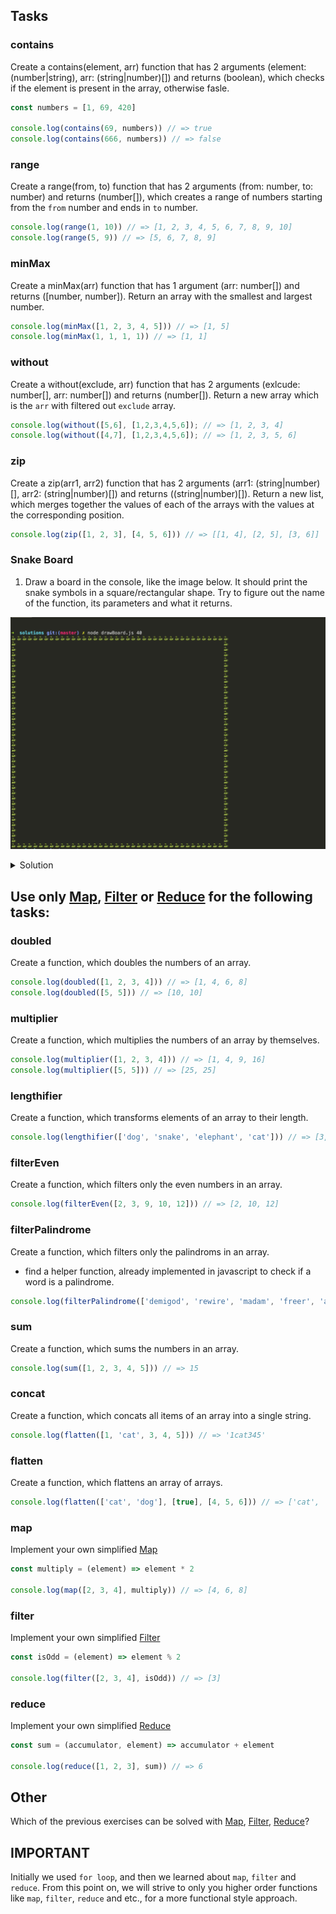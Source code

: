 ## Tasks

### contains
Create a contains(element, arr) function that has 2 arguments (element: (number|string), arr: (string|number)[]) and returns (boolean), which
checks if the element is present in the array, otherwise fasle.

```js
const numbers = [1, 69, 420]

console.log(contains(69, numbers)) // => true
console.log(contains(666, numbers)) // => false
```

### range
Create a range(from, to) function that has 2 arguments (from: number, to: number) and returns (number[]), which
creates a range of numbers starting from the `from` number and ends in `to` number.

```js
console.log(range(1, 10)) // => [1, 2, 3, 4, 5, 6, 7, 8, 9, 10]
console.log(range(5, 9)) // => [5, 6, 7, 8, 9]
```

### minMax
Create a minMax(arr) function that has 1 argument (arr: number[]) and returns ([number, number]).
Return an array with the smallest and largest number.

```js
console.log(minMax([1, 2, 3, 4, 5])) // => [1, 5]
console.log(minMax(1, 1, 1, 1)) // => [1, 1]
```

### without
Create a without(exclude, arr) function that has 2 arguments (exlcude: number[], arr: number[]) and returns (number[]).
Return a new array which is the `arr` with filtered out `exclude` array.

```js
console.log(without([5,6], [1,2,3,4,5,6]); // => [1, 2, 3, 4]
console.log(without([4,7], [1,2,3,4,5,6]); // => [1, 2, 3, 5, 6]
```

### zip
Create a zip(arr1, arr2) function that has 2 arguments (arr1: (string|number)[], arr2: (string|number)[]) and returns ((string|number)[]).
Return a new list, which merges together the values of each of the arrays with the values at the corresponding position.

```js
console.log(zip([1, 2, 3], [4, 5, 6])) // => [[1, 4], [2, 5], [3, 6]]
```

### Snake Board
1. Draw a board in the console, like the image below. It should print the snake symbols
in a square/rectangular shape. Try to figure out the name of the function, its parameters and what it returns.

![snanke-board](./draw-board.png)
<details>
<summary>
Solution
</summary>
<p>

[solutions/drawBoard.js](solutions/drawBoard.js)
</p>
</details>

## Use only [Map][map], [Filter][filter] or [Reduce][reduce] for the following tasks:

### doubled
Create a function, which doubles the numbers of an array.

```js
console.log(doubled([1, 2, 3, 4])) // => [1, 4, 6, 8]
console.log(doubled([5, 5])) // => [10, 10]
```

### multiplier
Create a function, which multiplies the numbers of an array by themselves.

```js
console.log(multiplier([1, 2, 3, 4])) // => [1, 4, 9, 16]
console.log(multiplier([5, 5])) // => [25, 25]
```

### lengthifier
Create a function, which transforms elements of an array to their length.

```js
console.log(lengthifier(['dog', 'snake', 'elephant', 'cat'])) // => [3, 5, 7, 3]
```

### filterEven
Create a function, which filters only the even numbers in an array.

```js
console.log(filterEven([2, 3, 9, 10, 12])) // => [2, 10, 12]
```

### filterPalindrome
Create a function, which filters only the palindroms in an array.
- find a helper function, already implemented in javascript to check if a word is a palindrome.

```js
console.log(filterPalindrome(['demigod', 'rewire', 'madam', 'freer', 'anutforajaroftuna', 'kiosk'])) // => ['madam', 'anutforajaroftuna']
```

### sum
Create a function, which sums the numbers in an array.

```js
console.log(sum([1, 2, 3, 4, 5])) // => 15
```

### concat
Create a function, which concats all items of an array into a single string.

```js
console.log(flatten([1, 'cat', 3, 4, 5])) // => '1cat345'
```

### flatten
Create a function, which flattens an array of arrays.

```js
console.log(flatten(['cat', 'dog'], [true], [4, 5, 6])) // => ['cat', 'dog', true, 4, 5, 6]
```

### map
Implement your own simplified [Map][map]
```js
const multiply = (element) => element * 2

console.log(map([2, 3, 4], multiply)) // => [4, 6, 8]
```

### filter
Implement your own simplified [Filter][filter]
```js
const isOdd = (element) => element % 2

console.log(filter([2, 3, 4], isOdd)) // => [3]
```

### reduce
Implement your own simplified [Reduce][reduce]
```js
const sum = (accumulator, element) => accumulator + element

console.log(reduce([1, 2, 3], sum)) // => 6
```

## Other
Which of the previous exercises can be solved with [Map][map], [Filter][filter], [Reduce][reduce]?

## IMPORTANT
Initially we used `for loop`, and then we learned about `map`, `filter` and `reduce`. From
this point on, we will strive to only you higher order functions like `map`,
`filter`, `reduce` and etc., for a more functional style approach.

[map]: https://developer.mozilla.org/en-US/docs/Web/JavaScript/Reference/Global_Objects/Array/map
[filter]: https://developer.mozilla.org/en-US/docs/Web/JavaScript/Reference/Global_Objects/Array/filter
[reduce]: https://developer.mozilla.org/en-US/docs/Web/JavaScript/Reference/Global_Objects/Array/Reduce
